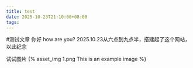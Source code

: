 ```yaml
---
title: test
date: 2025-10-23T21:10:00+08:00
tags:
---
```


#测试文章
你好
how are you?
2025.10.23从六点到九点半，搭建起了这个网站，以此纪念

试试图片
{% asset_img 1.png This is an example image %}